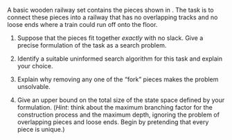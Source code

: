 

A basic wooden railway set contains the pieces shown in
. The task is to connect these pieces into a railway that has no
overlapping tracks and no loose ends where a train could run off onto
the floor.<br>

1.  Suppose that the pieces fit together <i>exactly</i> with no
    slack. Give a precise formulation of the task as a search problem.<br>

2.  Identify a suitable uninformed search algorithm for this task and
    explain your choice.<br>

3.  Explain why removing any one of the “fork” pieces makes the
    problem unsolvable. <br>

4.  Give an upper bound on the total size of the state space defined by
    your formulation. (<i>Hint</i>: think about the maximum
    branching factor for the construction process and the maximum depth,
    ignoring the problem of overlapping pieces and loose ends. Begin by
    pretending that every piece is unique.)
